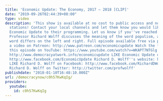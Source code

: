 ```yaml
---
title: 'Economic Update: The Economy, 2017 — 2018 [CLIP]'
date: "2019-09-26T02:44:39+08:00"
type: video
description: 'This show is available at no cost to public access and non-profit community
  stations! Contact your local channels and let them know you would like them to add
  Economic Update to their programming. Let us know if you''ve reached out: info(a)democracyatwork.info
  Professor Richard Wolff discusses the meaning of the word populism, and how the
  word differs on the left and right. Full episode available free via podcast or as
  a video on Patreon: http://www.patreon.com/economicupdate Watch the first half of
  this episode on YouTube: https://www.youtube.com/watch?v=WKAPT7NTGlg Learn more:
  http://www.democracyatwork.info/economicupdate LIKE Economic Update on Facebook:
  http://www.facebook.com/EconomicUpdate Richard D. Wolff''s website: http://www.rdwolff.com
  LIKE Richard D. Wolff on Facebook: http://www.facebook.com/RichardDWolff Follow
  Richard D. Wolff on Twitter: http://twitter.com/profwolff'
publishdate: "2018-01-10T16:48:10.000Z"
url: /democracynow/c0h57KwKqIg/
providers:
  youtube:
    id: c0h57KwKqIg
---
```

